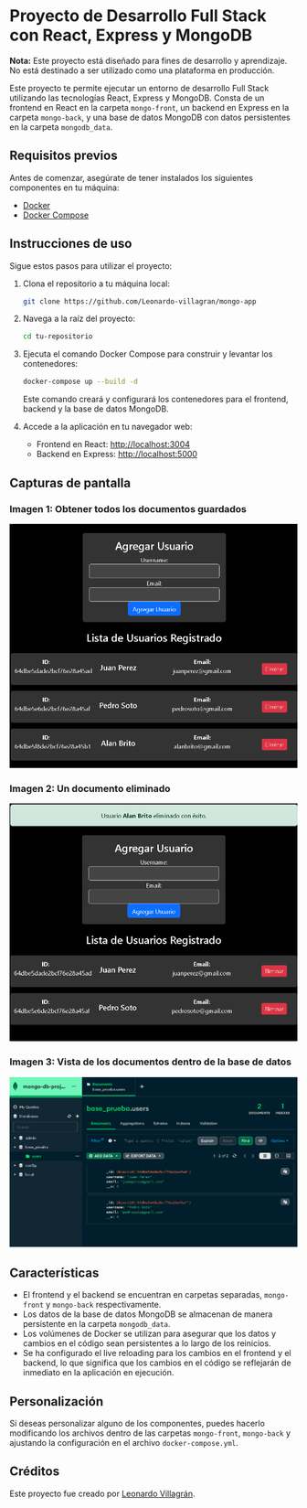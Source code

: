 # Proyecto de Desarrollo Full Stack con React, Express y MongoDB

**Nota:** Este proyecto está diseñado para fines de desarrollo y aprendizaje. No está destinado a ser utilizado como una plataforma en producción.

Este proyecto te permite ejecutar un entorno de desarrollo Full Stack utilizando las tecnologías React, Express y MongoDB. Consta de un frontend en React en la carpeta `mongo-front`, un backend en Express en la carpeta `mongo-back`, y una base de datos MongoDB con datos persistentes en la carpeta `mongodb_data`.

## Requisitos previos

Antes de comenzar, asegúrate de tener instalados los siguientes componentes en tu máquina:

- [Docker](https://www.docker.com/get-started)
- [Docker Compose](https://docs.docker.com/compose/install/)

## Instrucciones de uso

Sigue estos pasos para utilizar el proyecto:

1. Clona el repositorio a tu máquina local:

   ```bash
   git clone https://github.com/Leonardo-villagran/mongo-app
   ```

2. Navega a la raíz del proyecto:

   ```bash
   cd tu-repositorio
   ```

3. Ejecuta el comando Docker Compose para construir y levantar los contenedores:

   ```bash
   docker-compose up --build -d
   ```

   Este comando creará y configurará los contenedores para el frontend, backend y la base de datos MongoDB.

4. Accede a la aplicación en tu navegador web:

   - Frontend en React: [http://localhost:3004](http://localhost:3004)
   - Backend en Express: [http://localhost:5000](http://localhost:5000)

## Capturas de pantalla

### Imagen 1: Obtener todos los documentos guardados

![Obtener todos los documentos guardados](images/01.png)

### Imagen 2: Un documento eliminado

![Un documento eliminado](images/02.png)

### Imagen 3: Vista de los documentos dentro de la base de datos

![Vista de los documentos dentro de la base de datos](images/03.png)

## Características

- El frontend y el backend se encuentran en carpetas separadas, `mongo-front` y `mongo-back` respectivamente.
- Los datos de la base de datos MongoDB se almacenan de manera persistente en la carpeta `mongodb_data`.
- Los volúmenes de Docker se utilizan para asegurar que los datos y cambios en el código sean persistentes a lo largo de los reinicios.
- Se ha configurado el live reloading para los cambios en el frontend y el backend, lo que significa que los cambios en el código se reflejarán de inmediato en la aplicación en ejecución.

## Personalización

Si deseas personalizar alguno de los componentes, puedes hacerlo modificando los archivos dentro de las carpetas `mongo-front`, `mongo-back` y ajustando la configuración en el archivo `docker-compose.yml`.

## Créditos

Este proyecto fue creado por [Leonardo Villagrán](https://github.com/Leonardo-villagran).
